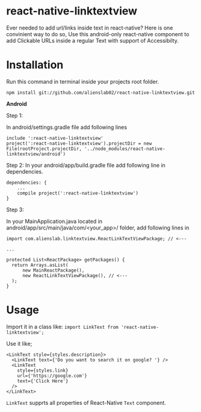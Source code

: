 # react-native-linktextview

Ever needed to add url/links inside text in react-native? Here is one convinient way to do so, Use this android-only react-native component to add Clickable URLs inside a regular Text with support of Accessibilty.

# Installation

Run this command in terminal inside your projects root folder.

`npm install git://github.com/alienslab02/react-native-linktextview.git`


<b>Android</b>

Step 1:

In android/settings.gradle file add following lines
```
include ':react-native-linktextview'
project(':react-native-linktextview').projectDir = new File(rootProject.projectDir, '../node_modules/react-native-linktextview/android')
```

Step 2:
In your android/app/build.gradle file add following line in dependencies.
```
dependencies: {
	...
	compile project(':react-native-linktextview')
}
```

Step 3:

In your MainApplication.java located in android/app/src/main/java/com/<your_app>/ folder, add following lines in

```
import com.alienslab.linktextview.ReactLinkTextViewPackage; // <---

...

protected List<ReactPackage> getPackages() {
  return Arrays.asList(
      new MainReactPackage(),
      new ReactLinkTextViewPackage(), // <---
  );
}
```

# Usage

Import it in a class like:
`import LinkText from 'react-native-linktextview';`

Use it like;

```
<LinkText style={styles.description}>
  <LinkText text={'Do you want to search it on google? '} />
  <LinkText
    style={styles.link}
    url={'https://google.com'}
    text={'Click Here'}
  />
</LinkText>
```

`LinkText` supprts all properties of React-Native `Text` component.

